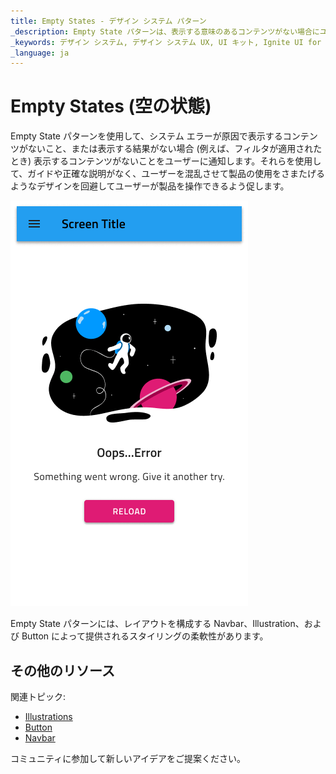 ```yaml
---
title: Empty States - デザイン システム パターン
_description: Empty State パターンは、表示する意味のあるコンテンツがない場合にユーザーにフィードバックを提供するために使用できます。
_keywords: デザイン システム, デザイン システム UX, UI キット, Ignite UI for Angular, Angular, Angular デザイン システム, Angular 用のデザイン キット, Figma, Figma to Angular, Figma からコードをエクスポート, Figma HTML, Figma to HTML, Figma UI キット
_language: ja
---
```


# Empty States (空の状態)

Empty State パターンを使用して、システム エラーが原因で表示するコンテンツがないこと、または表示する結果がない場合 (例えば、フィルタが適用されたとき) 表示するコンテンツがないことをユーザーに通知します。それらを使用して、ガイドや正確な説明がなく、ユーザーを混乱させて製品の使用をさまたげるようなデザインを回避してユーザーが製品を操作できるよう促します。

<img class="responsive-img" src="../images/empty-states_demo.png" srcset="../images/empty-states_demo@2x.png 2x" />

Empty State パターンには、レイアウトを構成する Navbar、Illustration、および Button によって提供されるスタイリングの柔軟性があります。

## その他のリソース

関連トピック:

- [Illustrations](../style/illustrations.md)
- [Button](../components/button.md)
- [Navbar](../components/navbar.md)
  <div class="divider--half"></div>

コミュニティに参加して新しいアイデアをご提案ください。
